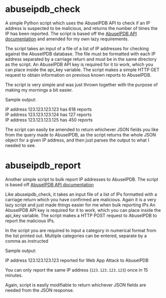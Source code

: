 # abuseipdb_check

A simple Python script which uses the AbuseIPDB API to check if an IP address is suspected to be malicious, and returns the number of times the IP has been reported. The script is based off the [AbuseIPDB API documentation](https://docs.abuseipdb.com/?python#check-endpoint) and amended for my own lazy requirements. 

The script takes an input of a file of a list of IP addresses for checking against the AbuseIPDB database. The file must be formatted with each IP address separated by a carriage return and must be in the same directory as the script. An AbuseIPDB API key is required for it to work, which you can place inside the api_key variable. The script makes a simple HTTP GET request to obtain information on previous known reports to AbuseIPDB.

The script is very simple and was just thrown together with the purpose of making my mornings a bit easier.

Sample output:

IP address 123.123.123.123 has 618 reports  
IP address 123.123.123.124 has 127 reports  
IP address 123.123.123.125 has 450 reports  

The script can easily be amended to return whichever JSON fields you like from the query made to AbuseIPDB, as the script returns the whole JSON object for a given IP address, and then just parses the output to what I needed to see.


# abuseipdb_report

Another simple script to bulk report IP addresses to AbuseIPDB. The script is based off [AbuseIPDB API documentation](https://docs.abuseipdb.com/?python#report-endpoint)

Like abuseipdb_check, it takes an input file of a list of IPs formatted with a carriage return which you have confirmed are malicious. Again it is a very lazy script and just made things easier for me when bulk reporting IPs An AbuseIPDB API key is required for it to work, which you can place inside the api_key variable. The script makes a HTTP POST request to AbuseIPDB to report the malicious IPs.

In the script you are required to input a category in numerical format from the list printed out. Multiple categories can be entered, separate by a comma as instructed

Sample output:

IP address 123.123.123.123 reported for Web App Attack to AbuseIPDB

You can only report the same IP address (`123.123.123.123`) once in 15 minutes.

Again, script is easily modifiable to return whichever JSON fields are needed from the JSON response.
